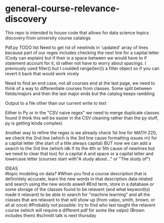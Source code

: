 # general-course-relevance-discovery
This repo is intended to house code that allows for data science topics discovery from university course catalogs

Pdf.py TODO list
  Need to get rid of newlinds in 'updated' array of lines because part of our regex includes checking the next line for a capital letter (Cody can explain) but if their is a space between we would have to if statement account for it, id rather not have to worry about spacings. I previously used filter() but I coulded range(len()) a filter object so if you can revert it back that would work nicely

  Need to find an end case, not all courses end at the last page, we need to think of a way to differentiate courses from classes. Some split between fields/majors and then the last major ends but the catalog keeps rambling

  Output to a file other than our current write to text

  Either in Py or in the "CSV naive regex" we need to merge duplicate classes found (I think this will be easier in the CSV cleaning rather than the py stuff, py is getting kinda complex)

  Another way to refine the regex is we already check 1st line for MATH 220, we check the 2nd line (which is the 3rd line cause formatting issues rn) for a capital letter (the start of a title always capital)
  BUT now we can add a search to the 3rd line (which idk if its the 4th or 5th cause of newlines but we need to clear that too) for a capital A and space or a capital letter and lowercase letter (courses start with"A study about..." or "The study of")

IDEAS  
  #topic modeling on data?
  #When you find a course description that is definintely accurate, learn the new words in that description data related and search using the new words aswell
  #End term, store in a database or some storage of the classes found to be relavent (and what keyword(s) made it relavant) to be able to search for "machine learning" and all the classes that are relavant to that will show up (from valpo, smith, brown, or all at once)
  #Probably not possible: try to find who last taught the relavent course (which will require a different pdf for some like valpo) (Brown includes them)
  #schmitt talk is next thursday
